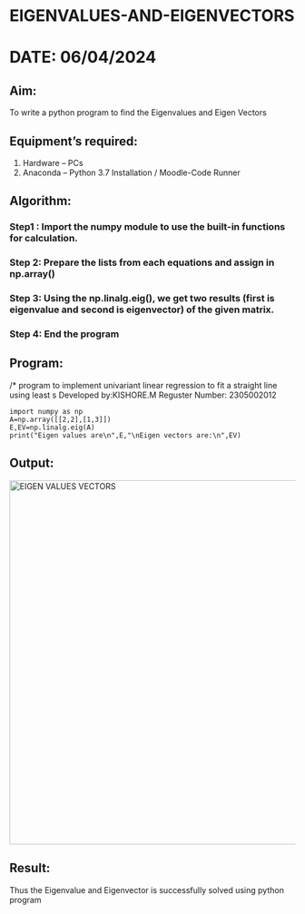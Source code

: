 # EIGENVALUES-AND-EIGENVECTORS
# DATE: 06/04/2024
## Aim:
To write a python program to find the Eigenvalues and Eigen Vectors
## Equipment’s required:
1. 	Hardware – PCs
2. 	Anaconda – Python 3.7 Installation / Moodle-Code Runner
## Algorithm:
### Step1 : Import the numpy module to use the built-in functions for calculation.
### Step 2: Prepare the lists from each equations and assign in np.array()
### Step 3: Using the np.linalg.eig(),  we get two results (first is eigenvalue and second is eigenvector) of the given matrix.
### Step 4: End the program
## Program:
/*
program to implement univariant linear regression to fit a straight line using least s
Developed by:KISHORE.M
Reguster Number: 2305002012
```
import numpy as np
A=np.array([[2,2],[1,3]])
E,EV=np.linalg.eig(A)
print("Eigen values are\n",E,"\nEigen vectors are:\n",EV)
```
## Output:
<img width="642" alt="EIGEN VALUES   VECTORS" src="https://github.com/kishore07062005/EIGENVALUES-AND-EIGENVECTORS/assets/156066116/2aef91ae-f858-48ff-9f9e-360dabc7e9fa">

## Result:
Thus the Eigenvalue and Eigenvector is successfully solved using python program
